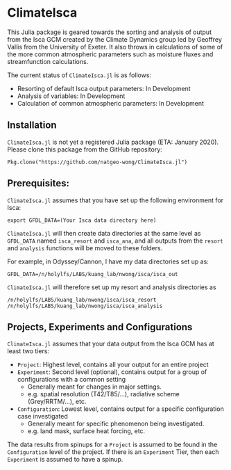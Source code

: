 # ClimateIsca
This Julia package is geared towards the sorting and analysis of output from the Isca GCM created
by the Climate Dynamics group led by Geoffrey Vallis from the University of Exeter.  It also throws
in calculations of some of the more common atmospheric parameters such as moisture fluxes and
streamfunction calculations.

The current status of `ClimateIsca.jl` is as follows:
* Resorting of default Isca output parameters: In Development
* Analysis of variables: In Development
* Calculation of common atmospheric parameters: In Development

## Installation
`ClimateIsca.jl` is not yet a registered Julia package (ETA: January 2020).  Please clone this
package from the GitHub repository:
```
Pkg.clone("https://github.com/natgeo-wong/ClimateIsca.jl")
```

## Prerequisites:
`ClimateIsca.jl` assumes that you have set up the following environment for Isca:
```
export GFDL_DATA=(Your Isca data directory here)
```

`ClimateIsca.jl` will then create data directories at the same level as `GFDL_DATA` named
`isca_resort` and `isca_ana`, and all outputs from the `resort` and `analysis` functions will be
moved to these folders.

For example, in Odyssey/Cannon, I have my data directories set up as:
```
GFDL_DATA=/n/holylfs/LABS/kuang_lab/nwong/isca/isca_out
```

`ClimateIsca.jl` will therefore set up my resort and analysis directories as
```
/n/holylfs/LABS/kuang_lab/nwong/isca/isca_resort
/n/holylfs/LABS/kuang_lab/nwong/isca/isca_analysis
```

## Projects, Experiments and Configurations
`ClimateIsca.jl` assumes that your data output from the Isca GCM has at least two tiers:
* `Project`: Highest level, contains all your output for an entire project
* `Experiment`: Second level (optional), contains output for a group of configurations with a common setting
    - Generally meant for changes in major settings.
    - e.g. spatial resolution (T42/T85/...), radiative scheme (Grey/RRTM/...), etc.
* `Configuration`: Lowest level, contains output for a specific configuration case investigated
    - Generally meant for specific phenomenon being investigated.
    - e.g. land mask, surface heat forcing, etc.

The data results from spinups for a `Project` is assumed to be found in the `Configuration` level of the project.  If there is an `Experiment` Tier, then each `Experiment` is assumed to have a spinup.
